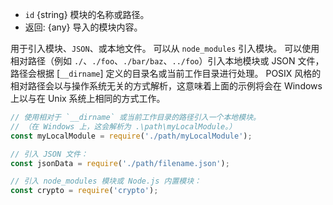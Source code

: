 <!-- YAML
added: v0.1.13
-->

<!-- type=var -->

* `id` {string} 模块的名称或路径。
* 返回: {any} 导入的模块内容。

用于引入模块、`JSON`、或本地文件。
可以从 `node_modules` 引入模块。
可以使用相对路径（例如 `./`、`./foo`、`./bar/baz`、`../foo`）引入本地模块或 JSON 文件，路径会根据 [`__dirname`] 定义的目录名或当前工作目录进行处理。
POSIX 风格的相对路径会以与操作系统无关的方式解析，这意味着上面的示例将会在 Windows 上以与在 Unix 系统上相同的方式工作。

```js
// 使用相对于 `__dirname` 或当前工作目录的路径引入一个本地模块。
// （在 Windows 上，这会解析为 .\path\myLocalModule。）
const myLocalModule = require('./path/myLocalModule');

// 引入 JSON 文件：
const jsonData = require('./path/filename.json');

// 引入 node_modules 模块或 Node.js 内置模块：
const crypto = require('crypto');
```

